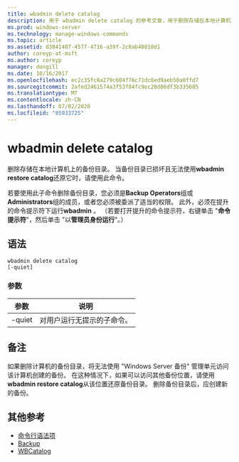 ```yaml
---
title: wbadmin delete catalog
description: 用于 wbadmin delete catalog 的参考文章，用于删除存储在本地计算机上的备份目录。
ms.prod: windows-server
ms.technology: manage-windows-commands
ms.topic: article
ms.assetid: d3041407-4577-4716-a39f-2c8ab48818d1
author: coreyp-at-msft
ms.author: coreyp
manager: dongill
ms.date: 10/16/2017
ms.openlocfilehash: ec2c35fc8a279c604f76c71dc6ed9aeb50a0ffd7
ms.sourcegitcommit: 2afed2461574a3f53f84fc9ec28d86df3b335685
ms.translationtype: MT
ms.contentlocale: zh-CN
ms.lasthandoff: 07/02/2020
ms.locfileid: "85933725"
---
```

# <a name="wbadmin-delete-catalog"></a>wbadmin delete catalog



删除存储在本地计算机上的备份目录。 当备份目录已损坏且无法使用**wbadmin restore catalog**还原它时，请使用此命令。

若要使用此子命令删除备份目录，您必须是**Backup Operators**组或**Administrators**组的成员，或者您必须被委派了适当的权限。 此外，必须在提升的命令提示符下运行**wbadmin** 。 （若要打开提升的命令提示符，右键单击 "**命令提示符**"，然后单击 "以**管理员身份运行**"。）

## <a name="syntax"></a>语法

```
wbadmin delete catalog
[-quiet]
```

### <a name="parameters"></a>参数

|参数|说明|
|---------|-----------|
|-quiet|对用户运行无提示的子命令。|

## <a name="remarks"></a>备注

如果删除计算机的备份目录，将无法使用 "Windows Server 备份" 管理单元访问该计算机创建的备份。 在这种情况下，如果可以访问其他备份位置，请使用**wbadmin restore catalog**从该位置还原备份目录。 删除备份目录后，应创建新的备份。

## <a name="additional-references"></a>其他参考

- [命令行语法项](command-line-syntax-key.md)
-   [Backup](wbadmin.md)
-   [WBCatalog](https://technet.microsoft.com/library/jj902445.aspx)